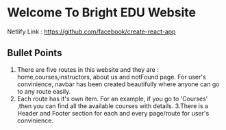 # Welcome To Bright EDU Website

Netlify Link : https://github.com/facebook/create-react-app

## Bullet Points

1. There are five routes in this website and they are : home,courses,instructors, about us and notFound page. For user's convinience, navbar has been created beautifully where anyone can go to any route easily.
2. Each route has it's own item. For an example, if you go to 'Courses' ,then you can find all the available courses with details.
3.There is a Header and Footer section for each and every page/route for user's convinience. 